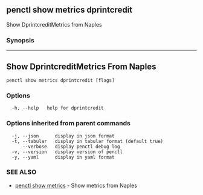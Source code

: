 ## penctl show metrics dprintcredit

Show DprintcreditMetrics from Naples

### Synopsis



---------------------------------
 Show DprintcreditMetrics From Naples 
---------------------------------


```
penctl show metrics dprintcredit [flags]
```

### Options

```
  -h, --help   help for dprintcredit
```

### Options inherited from parent commands

```
  -j, --json      display in json format
  -t, --tabular   display in tabular format (default true)
      --verbose   display penctl debug log
  -v, --version   display version of penctl
  -y, --yaml      display in yaml format
```

### SEE ALSO
* [penctl show metrics](penctl_show_metrics.md)	 - Show metrics from Naples

